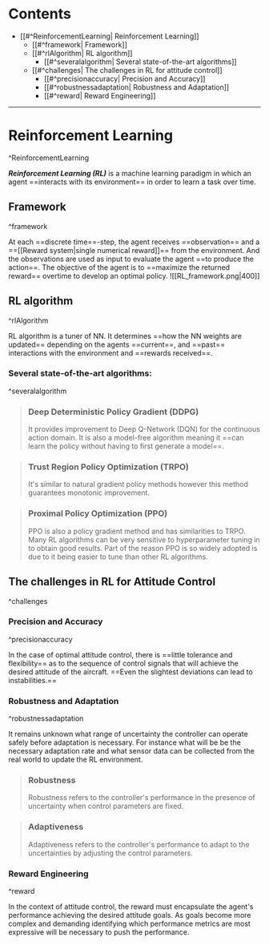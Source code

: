 # Contents
- [[#^ReinforcementLearning| Reinforcement Learning]]
	- [[#^framework| Framework]]
	- [[#^rlAlgorithm| RL algorithm]]
		- [[#^severalalgorithm| Several state-of-the-art algorithms]]
	-  [[#^challenges| The challenges in RL for attitude control]]
		-  [[#^precisionaccuracy| Precision and Accuracy]]
		-  [[#^robustnessadaptation| Robustness and Adaptation]]
		-  [[#^reward| Reward Engineering]]

------
# Reinforcement Learning

^ReinforcementLearning

***Reinforcement Learning (RL)*** is a machine learning paradigm in which an agent ==interacts with its environment== in order to learn a task over time.
## Framework

^framework

At each ==discrete time==-step, the agent receives ==observation== and a ==[[Reward system|single numerical reward]]== from the environment. And the observations are used as input to evaluate the agent ==to produce the action==. The objective of the agent is to ==maximize the returned reward== overtime to develop an optimal policy.
![[RL_framework.png|400]]

## RL algorithm

^rlAlgorithm

RL algorithm is a tuner of NN. It determines ==how the NN weights are updated== depending on the agents ==current==, and ==past== interactions with the environment and ==rewards received==.

### Several state-of-the-art algorithms:

^severalalgorithm

> ### Deep Deterministic Policy Gradient (DDPG)
> It provides improvement to Deep Q-Network (DQN) for the continuous action domain. It is also a model-free algorithm meaning it ==can learn the policy without having to first generate a model==.

> ### Trust Region Policy Optimization (TRPO)
> It's similar to natural gradient policy methods however this method guarantees monotonic improvement.

> ### Proximal Policy Optimization (PPO)
> PPO is also a policy gradient method and has similarities to TRPO. Many RL algorithms can be very sensitive to hyperparameter tuning in to obtain good results. Part of the reason PPO is so widely adopted is due to it being easier to tune than other RL algorithms.

## The challenges in RL for Attitude Control

^challenges

### Precision and Accuracy

^precisionaccuracy

In the case of optimal attitude control, there is ==little tolerance and flexibility== as to the sequence of control signals that will achieve the desired attitude of the aircraft. ==Even the slightest deviations can lead to instabilities.==

### Robustness and Adaptation

^robustnessadaptation

It remains unknown what range of uncertainty the controller can operate safely before adaptation is necessary. For instance what will be be the necessary adaptation rate and what sensor data can be collected from the real world to update the RL environment.

> ### Robustness
> Robustness refers to the controller's performance in the presence of uncertainty when control parameters are fixed.

> ### Adaptiveness
> Adaptiveness refers to the controller's performance to adapt to the uncertainties by adjusting the control parameters.

### Reward Engineering

^reward

In the context of attitude control, the reward must encapsulate the agent's performance achieving the desired attitude goals. As goals become more complex and demanding identifying which performance metrics are most expressive will be necessary to push the performance.
